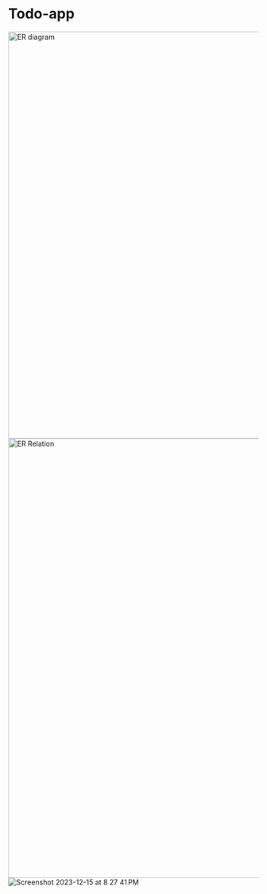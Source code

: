 # Todo-app
<img width="819" alt="ER diagram" src="https://github.com/divyam9876/Todo-app/assets/148296653/04a2ce76-fefc-4767-9032-0f2fedbf058b">
<img width="885" alt="ER Relation" src="https://github.com/divyam9876/Todo-app/assets/148296653/0792fef5-fe20-48d9-97bb-bb4406ef97cc">
<img src="<img width="907" alt="Screenshot 2023-12-15 at 8 27 41 PM" src="https://github.com/divyam9876/Todo-app/assets/148296653/7c05f766-6e18-4742-8813-70ed6e299cac">

